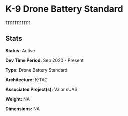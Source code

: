 # K-9 Drone Battery Standard

11111111111111

## Stats

**Status:** Active

**Dev Time Period:** Sep 2020 - Present

**Type:** Drone Battery Standard

**Architecture:** K-TAC

**Associated Project(s):** Valor sUAS

**Weight:** NA

**Dimensions:** NA


